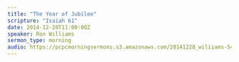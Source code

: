 ```yaml
---
title: "The Year of Jubilee"
scripture: "Isaiah 61"
date: 2014-12-28T11:00:00Z
speaker: Ron Williams
sermon_type: morning
audio: https://pcpcmorningsermons.s3.amazonaws.com/20141228_wiliiams-54a1c466eae39.mp3 
---
```



